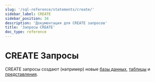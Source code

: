 ```yaml
---
slug: '/sql-reference/statements/create/'
sidebar_label: CREATE
sidebar_position: 34
description: 'Документация для CREATE запросов'
title: 'Запросы CREATE'
doc_type: reference
---
```

# CREATE Запросы

CREATE запросы создают (например) новые [базы данных](/sql-reference/statements/create/database.md), [таблицы](/sql-reference/statements/create/table.md) и [представления](/sql-reference/statements/create/view.md).